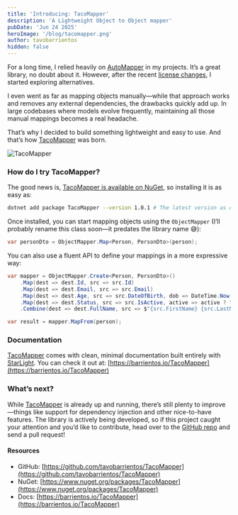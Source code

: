 ```yaml
---
title: 'Introducing: TacoMapper'
description: 'A Lightweight Object to Object mapper'
pubDate: 'Jun 24 2025'
heroImage: '/blog/tacomapper.png'
author: tavobarrientos
hidden: false
---
```


For a long time, I relied heavily on [AutoMapper](https://automapper.org/) in my projects. It’s a great library, no doubt about it. However, after the recent [license changes](https://www.jimmybogard.com/automapper-and-mediatr-licensing-update/), I started exploring alternatives.

I even went as far as mapping objects manually—while that approach works and removes any external dependencies, the drawbacks quickly add up. In large codebases where models evolve frequently, maintaining all those manual mappings becomes a real headache.

That’s why I decided to build something lightweight and easy to use. And that’s how [TacoMapper](https://barrientos.io/TacoMapper) was born.

![TacoMapper](/blog/taco.png)

### How do I try TacoMapper?

The good news is, [TacoMapper is available on NuGet](https://www.nuget.org/packages/TacoMapper), so installing it is as easy as:

```bash
dotnet add package TacoMapper --version 1.0.1 # The latest version as of today.
```

Once installed, you can start mapping objects using the `ObjectMapper` (I’ll probably rename this class soon—it predates the library name 😅):

```csharp
var personDto = ObjectMapper.Map<Person, PersonDto>(person);
```

You can also use a fluent API to define your mappings in a more expressive way:

```csharp
var mapper = ObjectMapper.Create<Person, PersonDto>()
    .Map(dest => dest.Id, src => src.Id)
    .Map(dest => dest.Email, src => src.Email)
    .Map(dest => dest.Age, src => src.DateOfBirth, dob => DateTime.Now.Year - dob.Year)
    .Map(dest => dest.Status, src => src.IsActive, active => active ? "Active" : "Inactive")
    .Combine(dest => dest.FullName, src => $"{src.FirstName} {src.LastName}");

var result = mapper.MapFrom(person);
```

### Documentation

[TacoMapper](https://barrientos.io/TacoMapper) comes with clean, minimal documentation built entirely with [StarLight](https://starlight.astro.build/). You can check it out at: [https://barrientos.io/TacoMapper](https://barrientos.io/TacoMapper)

### What’s next?

While [TacoMapper](https://barrientos.io/TacoMapper) is already up and running, there’s still plenty to improve—things like support for dependency injection and other nice-to-have features. The library is actively being developed, so if this project caught your attention and you’d like to contribute, head over to the [GitHub repo](https://github.com/tavobarrientos/TacoMapper) and send a pull request!

#### Resources

- GitHub: [https://github.com/tavobarrientos/TacoMapper](https://github.com/tavobarrientos/TacoMapper)  
- NuGet: [https://www.nuget.org/packages/TacoMapper](https://www.nuget.org/packages/TacoMapper)  
- Docs: [https://barrientos.io/TacoMapper](https://barrientos.io/TacoMapper)
